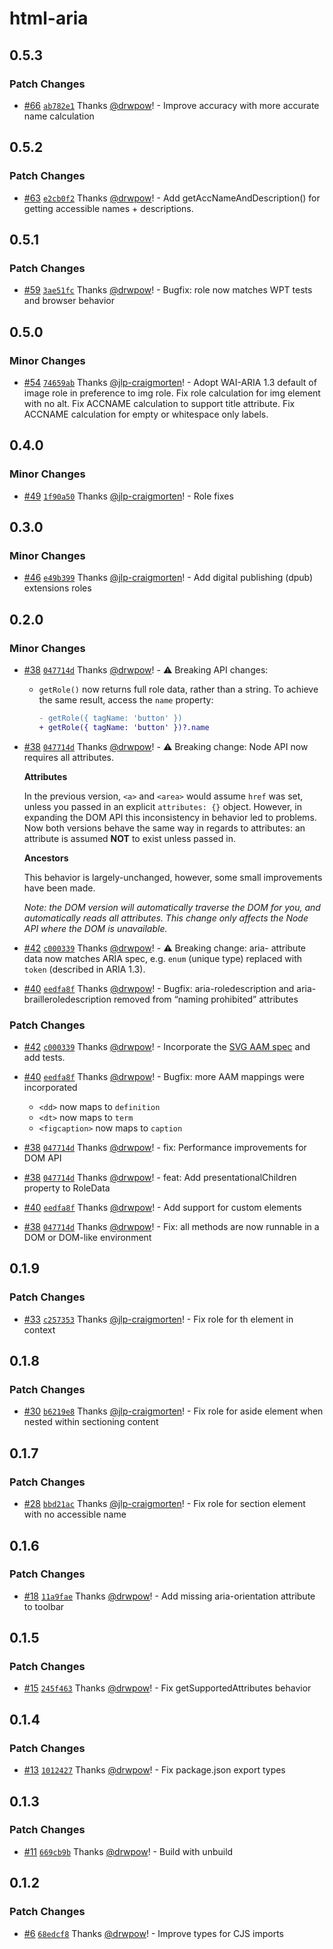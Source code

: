# html-aria

## 0.5.3

### Patch Changes

- [#66](https://github.com/drwpow/html-aria/pull/66) [`ab782e1`](https://github.com/drwpow/html-aria/commit/ab782e18ee2c3ea1979df0b123d38540200df6ea) Thanks [@drwpow](https://github.com/drwpow)! - Improve accuracy with more accurate name calculation

## 0.5.2

### Patch Changes

- [#63](https://github.com/drwpow/html-aria/pull/63) [`e2cb0f2`](https://github.com/drwpow/html-aria/commit/e2cb0f2c721b0a6d5d3d76d2d1fecb96abb44362) Thanks [@drwpow](https://github.com/drwpow)! - Add getAccNameAndDescription() for getting accessible names + descriptions.

## 0.5.1

### Patch Changes

- [#59](https://github.com/drwpow/html-aria/pull/59) [`3ae51fc`](https://github.com/drwpow/html-aria/commit/3ae51fc7b586168787832170a62ebd2884d45083) Thanks [@drwpow](https://github.com/drwpow)! - Bugfix: <th> role now matches WPT tests and browser behavior

## 0.5.0

### Minor Changes

- [#54](https://github.com/drwpow/html-aria/pull/54) [`74659ab`](https://github.com/drwpow/html-aria/commit/74659ab530d1a27727ba4598f598a9a97c2470a2) Thanks [@jlp-craigmorten](https://github.com/jlp-craigmorten)! - Adopt WAI-ARIA 1.3 default of image role in preference to img role.
  Fix role calculation for img element with no alt.
  Fix ACCNAME calculation to support title attribute.
  Fix ACCNAME calculation for empty or whitespace only labels.

## 0.4.0

### Minor Changes

- [#49](https://github.com/drwpow/html-aria/pull/49) [`1f90a50`](https://github.com/drwpow/html-aria/commit/1f90a50a1d5f213158792f510991d9c0f3cc3035) Thanks [@jlp-craigmorten](https://github.com/jlp-craigmorten)! - Role fixes

## 0.3.0

### Minor Changes

- [#46](https://github.com/drwpow/html-aria/pull/46) [`e49b399`](https://github.com/drwpow/html-aria/commit/e49b399fe29fdd0ef9f71df33879f2a406a4a83e) Thanks [@jlp-craigmorten](https://github.com/jlp-craigmorten)! - Add digital publishing (dpub) extensions roles

## 0.2.0

### Minor Changes

- [#38](https://github.com/drwpow/html-aria/pull/38) [`047714d`](https://github.com/drwpow/html-aria/commit/047714d6f1ca2b792927bf5a3a39c7425be8641a) Thanks [@drwpow](https://github.com/drwpow)! - ⚠️ Breaking API changes:

  - `getRole()` now returns full role data, rather than a string. To achieve the same result, access the `name` property:
    ```diff
    - getRole({ tagName: 'button' })
    + getRole({ tagName: 'button' })?.name
    ```

- [#38](https://github.com/drwpow/html-aria/pull/38) [`047714d`](https://github.com/drwpow/html-aria/commit/047714d6f1ca2b792927bf5a3a39c7425be8641a) Thanks [@drwpow](https://github.com/drwpow)! - ⚠️ Breaking change: Node API now requires all attributes.

  **Attributes**

  In the previous version, `<a>` and `<area>` would assume `href` was set, unless you passed in an explicit `attributes: {}` object. However, in expanding the DOM API this inconsistency in behavior led to problems. Now both versions behave the same way in regards to attributes: an attribute is assumed **NOT** to exist unless passed in.

  **Ancestors**

  This behavior is largely-unchanged, however, some small improvements have been made.

  _Note: the DOM version will automatically traverse the DOM for you, and automatically reads all attributes. This change only affects the Node API where the DOM is unavailable._

- [#42](https://github.com/drwpow/html-aria/pull/42) [`c000339`](https://github.com/drwpow/html-aria/commit/c0003399d88047b80b53cea357408cac499a68cd) Thanks [@drwpow](https://github.com/drwpow)! - ⚠️ Breaking change: aria- attribute data now matches ARIA spec, e.g. `enum` (unique type) replaced with `token` (described in ARIA 1.3).

- [#40](https://github.com/drwpow/html-aria/pull/40) [`eedfa8f`](https://github.com/drwpow/html-aria/commit/eedfa8f222ca0281ab1854fde1ac315bbf9dbaba) Thanks [@drwpow](https://github.com/drwpow)! - Bugfix: aria-roledescription and aria-brailleroledescription removed from “naming prohibited” attributes

### Patch Changes

- [#42](https://github.com/drwpow/html-aria/pull/42) [`c000339`](https://github.com/drwpow/html-aria/commit/c0003399d88047b80b53cea357408cac499a68cd) Thanks [@drwpow](https://github.com/drwpow)! - Incorporate the [SVG AAM spec](https://www.w3.org/TR/svg-aam-1.0) and add tests.

- [#40](https://github.com/drwpow/html-aria/pull/40) [`eedfa8f`](https://github.com/drwpow/html-aria/commit/eedfa8f222ca0281ab1854fde1ac315bbf9dbaba) Thanks [@drwpow](https://github.com/drwpow)! - Bugfix: more AAM mappings were incorporated

  - `<dd>` now maps to `definition`
  - `<dt>` now maps to `term`
  - `<figcaption>` now maps to `caption`

- [#38](https://github.com/drwpow/html-aria/pull/38) [`047714d`](https://github.com/drwpow/html-aria/commit/047714d6f1ca2b792927bf5a3a39c7425be8641a) Thanks [@drwpow](https://github.com/drwpow)! - fix: Performance improvements for DOM API

- [#38](https://github.com/drwpow/html-aria/pull/38) [`047714d`](https://github.com/drwpow/html-aria/commit/047714d6f1ca2b792927bf5a3a39c7425be8641a) Thanks [@drwpow](https://github.com/drwpow)! - feat: Add presentationalChildren property to RoleData

- [#40](https://github.com/drwpow/html-aria/pull/40) [`eedfa8f`](https://github.com/drwpow/html-aria/commit/eedfa8f222ca0281ab1854fde1ac315bbf9dbaba) Thanks [@drwpow](https://github.com/drwpow)! - Add support for custom elements

- [#38](https://github.com/drwpow/html-aria/pull/38) [`047714d`](https://github.com/drwpow/html-aria/commit/047714d6f1ca2b792927bf5a3a39c7425be8641a) Thanks [@drwpow](https://github.com/drwpow)! - Fix: all methods are now runnable in a DOM or DOM-like environment

## 0.1.9

### Patch Changes

- [#33](https://github.com/drwpow/html-aria/pull/33) [`c257353`](https://github.com/drwpow/html-aria/commit/c25735370dd5abdc72d46fb1cdab78f119dd835f) Thanks [@jlp-craigmorten](https://github.com/jlp-craigmorten)! - Fix role for th element in context

## 0.1.8

### Patch Changes

- [#30](https://github.com/drwpow/html-aria/pull/30) [`b6219e8`](https://github.com/drwpow/html-aria/commit/b6219e85d13f2f2eb74d066714e5fd11bc5f6b4e) Thanks [@jlp-craigmorten](https://github.com/jlp-craigmorten)! - Fix role for aside element when nested within sectioning content

## 0.1.7

### Patch Changes

- [#28](https://github.com/drwpow/html-aria/pull/28) [`bbd21ac`](https://github.com/drwpow/html-aria/commit/bbd21ac5174138008ad480484df552eb743a9213) Thanks [@jlp-craigmorten](https://github.com/jlp-craigmorten)! - Fix role for section element with no accessible name

## 0.1.6

### Patch Changes

- [#18](https://github.com/drwpow/html-aria/pull/18) [`11a9fae`](https://github.com/drwpow/html-aria/commit/11a9fae4d65280cd35cfb6a1b68abd50cee299e8) Thanks [@drwpow](https://github.com/drwpow)! - Add missing aria-orientation attribute to toolbar

## 0.1.5

### Patch Changes

- [#15](https://github.com/drwpow/html-aria/pull/15) [`245f463`](https://github.com/drwpow/html-aria/commit/245f463fe25b9176f0a56d3a468f9137151041a9) Thanks [@drwpow](https://github.com/drwpow)! - Fix getSupportedAttributes behavior

## 0.1.4

### Patch Changes

- [#13](https://github.com/drwpow/html-aria/pull/13) [`1012427`](https://github.com/drwpow/html-aria/commit/1012427a59c0ce9f189e0d323984084232cf3796) Thanks [@drwpow](https://github.com/drwpow)! - Fix package.json export types

## 0.1.3

### Patch Changes

- [#11](https://github.com/drwpow/html-aria/pull/11) [`669cb9b`](https://github.com/drwpow/html-aria/commit/669cb9b332b4cf335279f7c9b89afc09e2d8fd67) Thanks [@drwpow](https://github.com/drwpow)! - Build with unbuild

## 0.1.2

### Patch Changes

- [#6](https://github.com/drwpow/html-aria/pull/6) [`68edcf8`](https://github.com/drwpow/html-aria/commit/68edcf89df4d2a6c5595091194bf1b834f6f9db1) Thanks [@drwpow](https://github.com/drwpow)! - Improve types for CJS imports
